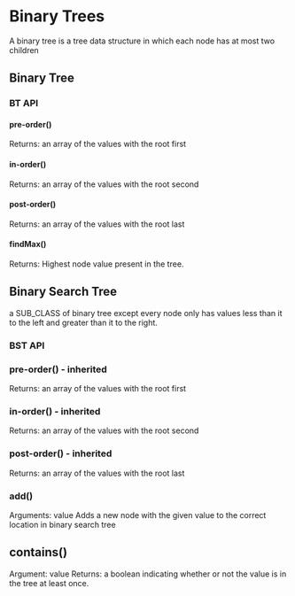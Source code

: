 # Binary Trees

A binary tree is a tree data structure in which each node has at most two children

## Binary Tree

### BT API

#### pre-order()

Returns: an array of the values with the root first

#### in-order()

Returns: an array of the values with the root second

#### post-order()

Returns: an array of the values with the root last

#### findMax()

Returns: Highest node value present in the tree.

## Binary Search Tree

a SUB_CLASS of binary tree except every node only has values less than it to the left and greater than it to the right.

### BST API

### pre-order() - inherited

Returns: an array of the values with the root first

### in-order() - inherited

Returns: an array of the values with the root second

### post-order() - inherited

Returns: an array of the values with the root last

### add()

Arguments: value
Adds a new node with the given value to the correct location in binary search tree

## contains()

Argument: value
Returns: a boolean indicating whether or not the value is in the tree at least once.

